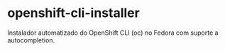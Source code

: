 # openshift-cli-installer
Instalador automatizado do OpenShift CLI (oc) no Fedora com suporte a autocompletion.
